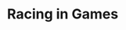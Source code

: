 ---
layout: category
category: racing
title: Racing in Games
description: Experience the thrill of the race with our collection of racing games, featuring everything from high-speed car chases to adrenaline-fueled bike races.
permalink: /racing/
---